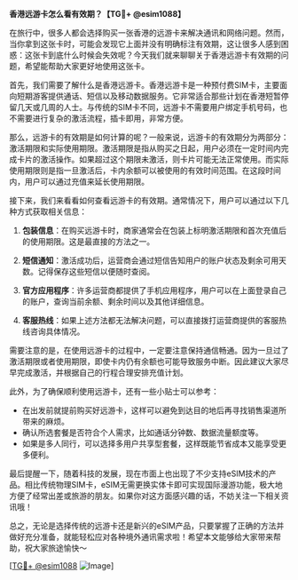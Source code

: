 **香港远游卡怎么看有效期？【TG💪+ @esim1088】**

在旅行中，很多人都会选择购买一张香港的远游卡来解决通讯和网络问题。然而，当你拿到这张卡时，可能会发现它上面并没有明确标注有效期，这让很多人感到困惑：这张卡到底什么时候会失效呢？今天我们就来聊聊关于香港远游卡有效期的问题，希望能帮助大家更好地使用这张卡。

首先，我们需要了解什么是香港远游卡。香港远游卡是一种预付费SIM卡，主要面向短期游客提供通话、短信以及移动数据服务。它非常适合那些计划在香港短暂停留几天或几周的人士。与传统的SIM卡不同，远游卡不需要用户绑定手机号码，也不需要进行复杂的激活流程，插卡即用，非常方便。

那么，远游卡的有效期是如何计算的呢？一般来说，远游卡的有效期分为两部分：激活期限和实际使用期限。激活期限是指从购买之日起，用户必须在一定时间内完成卡片的激活操作。如果超过这个期限未激活，则卡片可能无法正常使用。而实际使用期限则是指一旦激活后，卡内余额可以被使用的有效时间范围。在这段时间内，用户可以通过充值来延长使用期限。

接下来，我们来看看如何查看远游卡的有效期。通常情况下，用户可以通过以下几种方式获取相关信息：

1. **包装信息**：在购买远游卡时，商家通常会在包装上标明激活期限和首次充值后的使用期限。这是最直接的方法之一。
   
2. **短信通知**：激活成功后，运营商会通过短信告知用户的账户状态及剩余可用天数。记得保存这些短信以便随时查阅。

3. **官方应用程序**：许多运营商都提供了手机应用程序，用户可以在上面登录自己的账户，查询当前余额、剩余时间以及其他详细信息。

4. **客服热线**：如果上述方法都无法解决问题，可以直接拨打运营商提供的客服热线咨询具体情况。

需要注意的是，在使用远游卡的过程中，一定要注意保持通信畅通。因为一旦过了激活期限或者使用期限，即使卡内仍有余额也可能导致服务中断。因此建议大家尽早完成激活，并根据自己的行程合理安排充值计划。

此外，为了确保顺利使用远游卡，还有一些小贴士可以参考：

- 在出发前就提前购买好远游卡，这样可以避免到达目的地后再寻找销售渠道所带来的麻烦。
- 确认所选套餐是否符合个人需求，比如通话分钟数、数据流量额度等。
- 如果是多人同行，可以选择多用户共享型套餐，这样既能节省成本又能享受更多便利。

最后提醒一下，随着科技的发展，现在市面上也出现了不少支持eSIM技术的产品。相比传统物理SIM卡，eSIM无需更换实体卡即可实现国际漫游功能，极大地方便了经常出差或旅游的朋友。如果你对这方面感兴趣的话，不妨关注一下相关资讯哦！

总之，无论是选择传统的远游卡还是新兴的eSIM产品，只要掌握了正确的方法并做好充分准备，就能轻松应对各种境外通讯需求啦！希望本文能够给大家带来帮助，祝大家旅途愉快～

[[TG💪+ @esim1088](https://t.me/s/esim1088) ![Image](https://i.postimg.cc/4NQfJmqS/Snipaste-2025-05-13-00-14-12.png)]
